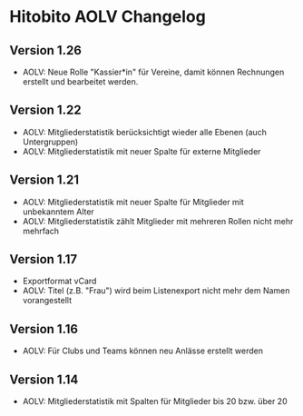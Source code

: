 # Hitobito AOLV Changelog

## Version 1.26
 * AOLV: Neue Rolle "Kassier*in" für Vereine, damit können Rechnungen erstellt und 
   bearbeitet werden.

## Version 1.22
 * AOLV: Mitgliederstatistik berücksichtigt wieder alle Ebenen (auch Untergruppen)
 * AOLV: Mitgliederstatistik mit neuer Spalte für externe Mitglieder

## Version 1.21
 * AOLV: Mitgliederstatistik mit neuer Spalte für Mitglieder mit unbekanntem Alter
 * AOLV: Mitgliederstatistik zählt Mitglieder mit mehreren Rollen nicht mehr mehrfach

## Version 1.17
 * Exportformat vCard
 * AOLV: Titel (z.B. "Frau") wird beim Listenexport nicht mehr dem Namen vorangestellt

## Version 1.16
 * AOLV: Für Clubs und Teams können neu Anlässe erstellt werden

## Version 1.14
 * AOLV: Mitgliederstatistik mit Spalten für Mitglieder bis 20 bzw. über 20
